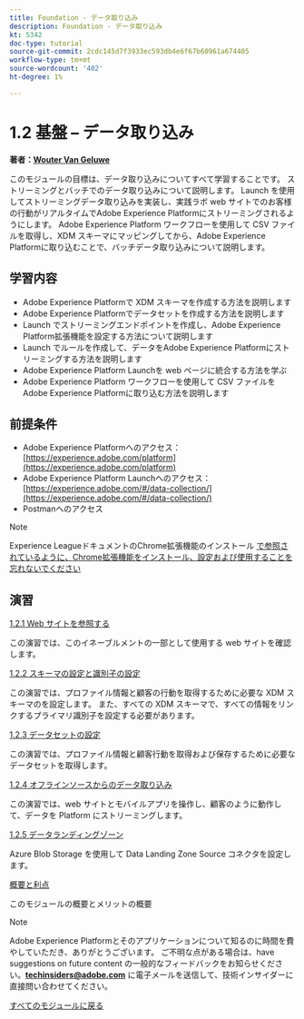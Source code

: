 ```yaml
---
title: Foundation - データ取り込み
description: Foundation - データ取り込み
kt: 5342
doc-type: tutorial
source-git-commit: 2cdc145d7f3933ec593db4e6f67b60961a674405
workflow-type: tm+mt
source-wordcount: '402'
ht-degree: 1%

---
```


# 1.2 基盤 – データ取り込み

**著者：[Wouter Van Geluwe](https://www.linkedin.com/in/woutervangeluwe/)**

このモジュールの目標は、データ取り込みについてすべて学習することです。 ストリーミングとバッチでのデータ取り込みについて説明します。 Launch を使用してストリーミングデータ取り込みを実装し、実践ラボ web サイトでのお客様の行動がリアルタイムでAdobe Experience Platformにストリーミングされるようにします。 Adobe Experience Platform ワークフローを使用して CSV ファイルを取得し、XDM スキーマにマッピングしてから、Adobe Experience Platformに取り込むことで、バッチデータ取り込みについて説明します。

## 学習内容

- Adobe Experience Platformで XDM スキーマを作成する方法を説明します
- Adobe Experience Platformでデータセットを作成する方法を説明します
- Launch でストリーミングエンドポイントを作成し、Adobe Experience Platform拡張機能を設定する方法について説明します
- Launch でルールを作成して、データをAdobe Experience Platformにストリーミングする方法を説明します
- Adobe Experience Platform Launchを web ページに統合する方法を学ぶ
- Adobe Experience Platform ワークフローを使用して CSV ファイルをAdobe Experience Platformに取り込む方法を説明します

## 前提条件

- Adobe Experience Platformへのアクセス：[https://experience.adobe.com/platform](https://experience.adobe.com/platform)
- Adobe Experience Platform Launchへのアクセス：[https://experience.adobe.com/#/data-collection/](https://experience.adobe.com/#/data-collection/)
- Postmanへのアクセス

>[!NOTE]
>
>Experience LeagueドキュメントのChrome拡張機能のインストール [ で参照されているように、Chrome拡張機能をインストール、設定および使用することを忘れないでください ](../../gettingstarted/gettingstarted/ex1.md)

## 演習

[1.2.1 Web サイトを参照する](./ex1.md)

この演習では、このイネーブルメントの一部として使用する web サイトを確認します。

[1.2.2 スキーマの設定と識別子の設定](./ex2.md)

この演習では、プロファイル情報と顧客の行動を取得するために必要な XDM スキーマのを設定します。 また、すべての XDM スキーマで、すべての情報をリンクするプライマリ識別子を設定する必要があります。

[1.2.3 データセットの設定](./ex3.md)

この演習では、プロファイル情報と顧客行動を取得および保存するために必要なデータセットを取得します。

[1.2.4 オフラインソースからのデータ取り込み](./ex4.md)

この演習では、web サイトとモバイルアプリを操作し、顧客のように動作して、データを Platform にストリーミングします。

[1.2.5 データランディングゾーン](./ex5.md)

Azure Blob Storage を使用して Data Landing Zone Source コネクタを設定します。

[概要と利点](./summary.md)

このモジュールの概要とメリットの概要

>[!NOTE]
>
>Adobe Experience Platformとそのアプリケーションについて知るのに時間を費やしていただき、ありがとうございます。 ご不明な点がある場合は、have suggestions on future content の一般的なフィードバックをお知らせください。**techinsiders@adobe.com** に電子メールを送信して、技術インサイダーに直接問い合わせてください。

[すべてのモジュールに戻る](../../../overview.md)
